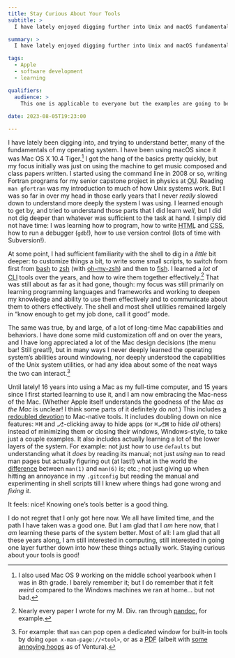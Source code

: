 ```yaml
---
title: Stay Curious About Your Tools
subtitle: >
  I have lately enjoyed digging further into Unix and macOS fundamentals—and it has reminded me to stay curious about my tools!

summary: >
  I have lately enjoyed digging further into Unix and macOS fundamentals—and it has reminded me to stay curious about my tools! 

tags:
  - Apple
  - software development
  - learning

qualifiers:
  audience: >
    This one is applicable to everyone but the examples are going to be a bit technical; it focuses on Mac tools and my own personal history.
    
date: 2023-08-05T19:23:00

---
```


I have lately been digging into, and trying to understand better, many of the fundamentals of my operating system. I have been using macOS since it was Mac OS X 10.4 Tiger.[^middle-school] I got the hang of the basics pretty quickly, but my focus initially was just on using the machine to get music composed and class papers written. I started using the command line in 2008 or so, writing Fortran programs for my senior capstone project in physics at <abbr title="The University of Oklahoma">OU</abbr>. Reading `man gfortran` was my introduction to much of how Unix systems work. But I was so far in over my head in those early years that I never *really* slowed down to understand more deeply the system I was using. I learned enough to get by, and tried to understand those parts that I did learn *well*, but I did not dig deeper than whatever was sufficient to the task at hand. I simply did not have time: I was learning how to program, how to write <abbr title="HyperText Markup Language">HTML</abbr> and <abbr title="Cascading Style Sheets">CSS</abbr>, how to run a debugger (`gdb`!), how to use version control (lots of time with Subversion!).

At some point, I had sufficient familiarity with the shell to dig in a *little* bit deeper: to customize things a bit, to write some small scripts, to switch from first from [bash][bash] to [zsh][zsh] (with [oh-my-zsh][omz]) and then to [fish][fish]. I learned a *lot* of <abbr title="command line interface">CLI</abbr> tools over the years, and how to wire them together effectively.[^papers] That was still about as far as it had gone, though: my focus was still primarily on learning programming languages and frameworks and working to deepen my knowledge and ability to use them effectively and to communicate about them to others effectively. The shell and most shell utilities remained largely in “know enough to get my job done, call it good” mode.

[bash]: https://www.gnu.org/software/bash/
[zsh]: https://www.zsh.org
[omz]: https://ohmyz.sh
[fish]: https://fishshell.com

The same was true, by and large, of a lot of long-time Mac capabilities and behaviors. I have done some mild customization off and on over the years, and I have long appreciated a lot of the Mac design decisions (the menu bar! Still great!), but in many ways I never deeply learned the operating system’s abilities around windowing, nor deeply understood the capabilities of the Unix system utilities, or had any idea about some of the neat ways the two can interact.[^man-example]

Until lately! 16 years into using a Mac as my full-time computer, and 15 years since I first started learning to use it, and I am now embracing the Mac-ness of the Mac. (Whether Apple itself understands the goodness of the Mac *as the Mac* is unclear! I think some parts of it definitely do *not*.) This includes [a redoubled devotion][editors] to Mac-native tools. It includes doubling down on nice features: <kbd>⌘</kbd><kbd>H</kbd> and <kbd>⎇</kbd>-clicking away to hide apps (or <kbd>⌘</kbd><kbd>⎇</kbd><kbd>H</kbd> to hide *all* others) instead of minimizing them or closing their windows, Windows-style, to take just a couple examples. It also includes actually learning a lot of the lower layers of the system. For example: not just how to use `defaults` but understanding what it *does* by reading its manual; not just *using* `man` to read man pages but actually figuring out (at last!) what in the world the [difference][man-diff] between `man(1)` and `man(6)` is; etc.; not just giving up when hitting an annoyance in my `.gitconfig` but reading the manual and experimenting in shell scripts till I knew where things had gone wrong and *fixing it*.

[man-diff]: https://superuser.com/questions/297702/what-do-the-parentheses-and-number-after-a-unix-command-or-c-function-mean

It feels: nice! Knowing one’s tools better is a good thing.

I do not regret that I only got here now. We all have limited time, and the path I have taken was a good one. But I am glad that I *am* here now, that I *am* learning these parts of the system better. Most of all: I am glad that all these years along, I am still interested in computing, still interested in going one layer further down into how these things actually work. Staying curious about your tools is good!


[editors]: https://v5.chriskrycho.com/journal/reflections-on-a-month-with-bbedit-and-nova/

[^middle-school]: I also used Mac OS 9 working on the middle school yearbook when I was in 8th grade. I barely remember it; but I do remember that it felt *weird* compared to the Windows machines we ran at home… but not bad.

[^papers]: Nearly every paper I wrote for my M. Div. ran through [pandoc](https://pandoc.org), for example.

[^man-example]: For example: that `man` can pop open a dedicated window for built-in tools by doing `open x-man-page://<tool>`, or as a <abbr title="Portable Document Format">PDF</abbr> (albeit with [some annoying hoops](https://gist.github.com/joeybaumgartner/f3675fc2861ca3e47c8ccc29bdfc306e) as of Ventura).
